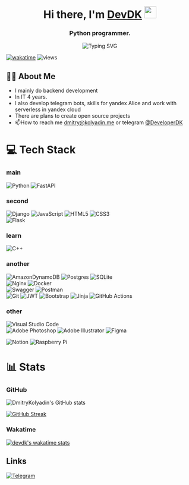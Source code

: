 
<h1 align="center">Hi there, I'm <a href="https://dmitrykolyadin.github.io/" target="_blank">DevDK</a>  <img src="https://github.com/blackcater/blackcater/raw/main/images/Hi.gif" height="32"/></h1><h3 align="center">Python programmer.</h3>

<div align="center"><img src="https://readme-typing-svg.demolab.com?font=Fira+Code&duration=4000&pause=400&center=true&width=435&lines=Backend;Yandex+Cloud;Telegram+Bots;Serverless" alt="Typing SVG" /></div>

[![wakatime](https://wakatime.com/badge/user/75e0b73d-0cea-405c-a69a-88f6cbaa5542.svg)](https://wakatime.com/@75e0b73d-0cea-405c-a69a-88f6cbaa5542)
![views](https://komarev.com/ghpvc/?username=DeveloperDmitryKolyadin)

## 👨‍💻 About Me

- I mainly do backend development
- In IT 4 years.
- I also develop telegram bots, skills for yandex Alice and work with serverless in yandex cloud
- There are plans to create open source projects
- 📫How to reach me [dmitry@kolyadin.me](mailto://dmitry@kolyadin.me) or telegram [@DeveloperDK](https://t.me/DeveloperDK)

# 💻 Tech Stack

### main

![Python](https://img.shields.io/badge/python-3670A0?style=for-the-badge&logo=python&logoColor=ffdd54)
![FastAPI](https://img.shields.io/badge/FastAPI-005571?style=for-the-badge&logo=fastapi)

### second

![Django](https://img.shields.io/badge/django-%23092E20.svg?style=for-the-badge&logo=django&logoColor=white)
![JavaScript](https://img.shields.io/badge/javascript-%23323330.svg?style=for-the-badge&logo=javascript&logoColor=%23F7DF1E)
![HTML5](https://img.shields.io/badge/html5-%23E34F26.svg?style=for-the-badge&logo=html5&logoColor=white)
![CSS3](https://img.shields.io/badge/css3-%231572B6.svg?style=for-the-badge&logo=css3&logoColor=white)<br>
![Flask](https://img.shields.io/badge/flask-%23000.svg?style=for-the-badge&logo=flask&logoColor=white)


### learn

![C++](https://img.shields.io/badge/c++-%2300599C.svg?style=for-the-badge&logo=c%2B%2B&logoColor=white)<br>

### another

![AmazonDynamoDB](https://img.shields.io/badge/Amazon%20DynamoDB-4053D6?style=for-the-badge&logo=Amazon%20DynamoDB&logoColor=white)
![Postgres](https://img.shields.io/badge/postgres-%23316192.svg?style=for-the-badge&logo=postgresql&logoColor=white)
![SQLite](https://img.shields.io/badge/sqlite-%2307405e.svg?style=for-the-badge&logo=sqlite&logoColor=white)<br>
![Nginx](https://img.shields.io/badge/nginx-%23009639.svg?style=for-the-badge&logo=nginx&logoColor=white)
![Docker](https://img.shields.io/badge/docker-%230db7ed.svg?style=for-the-badge&logo=docker&logoColor=white)<br>
![Swagger](https://img.shields.io/badge/-Swagger-%23Clojure?style=for-the-badge&logo=swagger&logoColor=white)
![Postman](https://img.shields.io/badge/Postman-FF6C37?style=for-the-badge&logo=postman&logoColor=white)<br>
![Git](https://img.shields.io/badge/git-%23F05033.svg?style=for-the-badge&logo=git&logoColor=white)
![JWT](https://img.shields.io/badge/JWT-black?style=for-the-badge&logo=JSON%20web%20tokens)
![Bootstrap](https://img.shields.io/badge/bootstrap-%23563D7C.svg?style=for-the-badge&logo=bootstrap&logoColor=white)
![Jinja](https://img.shields.io/badge/jinja-white.svg?style=for-the-badge&logo=jinja&logoColor=black)
![GitHub Actions](https://img.shields.io/badge/github%20actions-%232671E5.svg?style=for-the-badge&logo=githubactions&logoColor=white)

### other

![Visual Studio Code](https://img.shields.io/badge/Visual%20Studio%20Code-0078d7.svg?style=for-the-badge&logo=visual-studio-code&logoColor=white)<br>
![Adobe Photoshop](https://img.shields.io/badge/adobe%20photoshop-%2331A8FF.svg?style=for-the-badge&logo=adobe%20photoshop&logoColor=white)
![Adobe Illustrator](https://img.shields.io/badge/adobe%20illustrator-%23FF9A00.svg?style=for-the-badge&logo=adobe%20illustrator&logoColor=white)
![Figma](https://img.shields.io/badge/figma-%23F24E1E.svg?style=for-the-badge&logo=figma&logoColor=white)

![Notion](https://img.shields.io/badge/Notion-%23000000.svg?style=for-the-badge&logo=notion&logoColor=white)
![Raspberry Pi](https://img.shields.io/badge/-RaspberryPi-C51A4A?style=for-the-badge&logo=Raspberry-Pi)

# 📊 Stats

### GitHub

![DmitryKolyadin's GitHub stats](https://github-readme-stats.vercel.app/api?username=dmitrykolyadin&theme=cobalt&show_icons=true)

[![GitHub Streak](https://github-readme-streak-stats.herokuapp.com/?user=DmitryKolyadin)](https://git.io/streak-stats)

### Wakatime

[![devdk's wakatime stats](https://github-readme-stats.vercel.app/api/wakatime?username=devdk)](https://github.com/anuraghazra/github-readme-stats)

## Links

<a href='https://t.me/DevDK_bio'>![Telegram](https://img.shields.io/badge/Telegram-2CA5E0?style=for-the-badge&logo=telegram&logoColor=white)</a>
